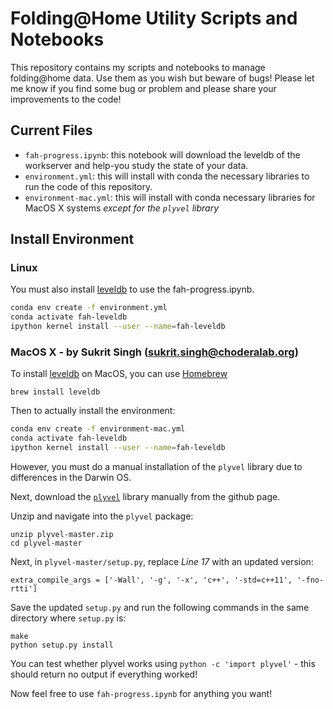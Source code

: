 # Folding@Home Utility Scripts and Notebooks

This repository contains my scripts and notebooks to manage folding@home data.
Use them as you wish but beware of bugs! Please let me know if you find some bug
or problem and please share your improvements to the code!

## Current Files

+ `fah-progress.ipynb`: this notebook will download the leveldb of the workserver
and help-you study the state of your data.
+ `environment.yml`: this will install with conda the necessary libraries to run
the code of this repository.
+ `environment-mac.yml`: this will install with conda necessary libraries for MacOS X systems *except for the `plyvel` library*

## Install Environment
### Linux

You must also install [leveldb](https://github.com/google/leveldb) to use the
fah-progress.ipynb. 

``` bash
conda env create -f environment.yml
conda activate fah-leveldb
ipython kernel install --user --name=fah-leveldb
```

### MacOS X - by Sukrit Singh (sukrit.singh@choderalab.org)

To install [leveldb](https://github.com/google/leveldb) on MacOS, you can use [Homebrew](https://brew.sh/)
```
brew install leveldb
```

Then to actually install the environment:
``` bash
conda env create -f environment-mac.yml
conda activate fah-leveldb
ipython kernel install --user --name=fah-leveldb
```

However, you must do a manual installation of the `plyvel` library due to differences in the Darwin OS.

Next, download the [`plyvel`](https://github.com/wbolster/plyvel) library manually from the github page.

Unzip and navigate into the `plyvel` package:
```
unzip plyvel-master.zip
cd plyvel-master
```

Next, in `plyvel-master/setup.py`, replace *Line 17* with an updated version:
```
extra_compile_args = ['-Wall', '-g', '-x', 'c++', '-std=c++11', '-fno-rtti']
```

Save the updated `setup.py` and run the following commands in the same directory where `setup.py` is:
```
make
python setup.py install
```

You can test whether plyvel works using `python -c 'import plyvel'` - this should return no output if everything worked!

Now feel free to use `fah-progress.ipynb` for anything you want!
